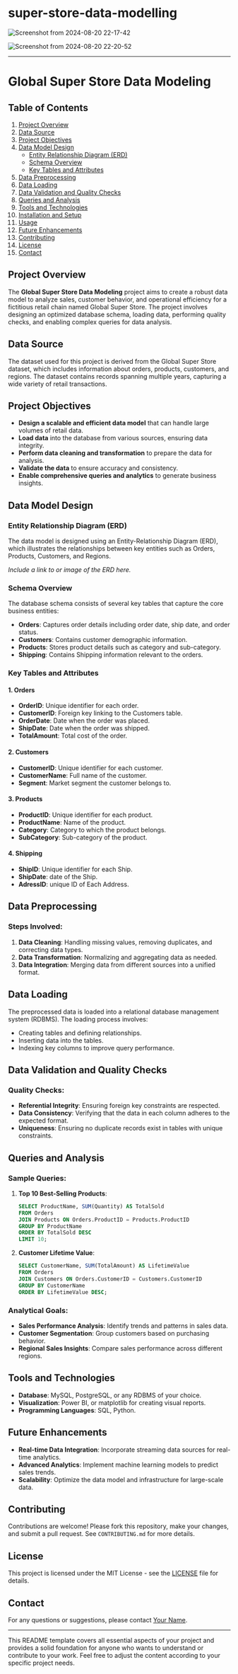 
# super-store-data-modelling


![Screenshot from 2024-08-20 22-17-42](https://github.com/user-attachments/assets/8ac47287-a4b4-44d4-b759-c92d2a0b26f6)


![Screenshot from 2024-08-20 22-20-52](https://github.com/user-attachments/assets/88554fdb-3787-40d1-bff4-3aa79643da4f)


---

# Global Super Store Data Modeling

## Table of Contents

1. [Project Overview](#project-overview)
2. [Data Source](#data-source)
3. [Project Objectives](#project-objectives)
4. [Data Model Design](#data-model-design)
    - [Entity Relationship Diagram (ERD)](#entity-relationship-diagram-erd)
    - [Schema Overview](#schema-overview)
    - [Key Tables and Attributes](#key-tables-and-attributes)
5. [Data Preprocessing](#data-preprocessing)
6. [Data Loading](#data-loading)
7. [Data Validation and Quality Checks](#data-validation-and-quality-checks)
8. [Queries and Analysis](#queries-and-analysis)
9. [Tools and Technologies](#tools-and-technologies)
10. [Installation and Setup](#installation-and-setup)
11. [Usage](#usage)
12. [Future Enhancements](#future-enhancements)
13. [Contributing](#contributing)
14. [License](#license)
15. [Contact](#contact)

## Project Overview

The **Global Super Store Data Modeling** project aims to create a robust data model to analyze sales, customer behavior, and operational efficiency for a fictitious retail chain named Global Super Store. The project involves designing an optimized database schema, loading data, performing quality checks, and enabling complex queries for data analysis.

## Data Source

The dataset used for this project is derived from the Global Super Store dataset, which includes information about orders, products, customers, and regions. The dataset contains records spanning multiple years, capturing a wide variety of retail transactions.

## Project Objectives

- **Design a scalable and efficient data model** that can handle large volumes of retail data.
- **Load data** into the database from various sources, ensuring data integrity.
- **Perform data cleaning and transformation** to prepare the data for analysis.
- **Validate the data** to ensure accuracy and consistency.
- **Enable comprehensive queries and analytics** to generate business insights.

## Data Model Design

### Entity Relationship Diagram (ERD)

The data model is designed using an Entity-Relationship Diagram (ERD), which illustrates the relationships between key entities such as Orders, Products, Customers, and Regions.

*Include a link to or image of the ERD here.*

### Schema Overview

The database schema consists of several key tables that capture the core business entities:

- **Orders**: Captures order details including order date, ship date, and order status.
- **Customers**: Contains customer demographic information.
- **Products**: Stores product details such as category and sub-category.
- **Shipping**: Contains Shipping information relevant to the orders.

### Key Tables and Attributes

#### 1. Orders
- **OrderID**: Unique identifier for each order.
- **CustomerID**: Foreign key linking to the Customers table.
- **OrderDate**: Date when the order was placed.
- **ShipDate**: Date when the order was shipped.
- **TotalAmount**: Total cost of the order.

#### 2. Customers
- **CustomerID**: Unique identifier for each customer.
- **CustomerName**: Full name of the customer.
- **Segment**: Market segment the customer belongs to.

#### 3. Products
- **ProductID**: Unique identifier for each product.
- **ProductName**: Name of the product.
- **Category**: Category to which the product belongs.
- **SubCategory**: Sub-category of the product.

#### 4. Shipping
- **ShipID**: Unique identifier for each Ship.
- **ShipDate**: date of  the Ship.
- **AdressID**: unique ID of Each Address.

## Data Preprocessing

### Steps Involved:
1. **Data Cleaning**: Handling missing values, removing duplicates, and correcting data types.
2. **Data Transformation**: Normalizing and aggregating data as needed.
3. **Data Integration**: Merging data from different sources into a unified format.

## Data Loading

The preprocessed data is loaded into a relational database management system (RDBMS). The loading process involves:

- Creating tables and defining relationships.
- Inserting data into the tables.
- Indexing key columns to improve query performance.

## Data Validation and Quality Checks

### Quality Checks:
- **Referential Integrity**: Ensuring foreign key constraints are respected.
- **Data Consistency**: Verifying that the data in each column adheres to the expected format.
- **Uniqueness**: Ensuring no duplicate records exist in tables with unique constraints.

## Queries and Analysis

### Sample Queries:
1. **Top 10 Best-Selling Products**:
   ```sql
   SELECT ProductName, SUM(Quantity) AS TotalSold
   FROM Orders
   JOIN Products ON Orders.ProductID = Products.ProductID
   GROUP BY ProductName
   ORDER BY TotalSold DESC
   LIMIT 10;
   ```

2. **Customer Lifetime Value**:
   ```sql
   SELECT CustomerName, SUM(TotalAmount) AS LifetimeValue
   FROM Orders
   JOIN Customers ON Orders.CustomerID = Customers.CustomerID
   GROUP BY CustomerName
   ORDER BY LifetimeValue DESC;
   ```

### Analytical Goals:
- **Sales Performance Analysis**: Identify trends and patterns in sales data.
- **Customer Segmentation**: Group customers based on purchasing behavior.
- **Regional Sales Insights**: Compare sales performance across different regions.

## Tools and Technologies

- **Database**: MySQL, PostgreSQL, or any RDBMS of your choice.
- **Visualization**: Power BI, or matplotlib for creating visual reports.
- **Programming Languages**: SQL, Python.

## Future Enhancements

- **Real-time Data Integration**: Incorporate streaming data sources for real-time analytics.
- **Advanced Analytics**: Implement machine learning models to predict sales trends.
- **Scalability**: Optimize the data model and infrastructure for large-scale data.

## Contributing

Contributions are welcome! Please fork this repository, make your changes, and submit a pull request. See `CONTRIBUTING.md` for more details.

## License

This project is licensed under the MIT License - see the [LICENSE](LICENSE) file for details.

## Contact

For any questions or suggestions, please contact [Your Name](mailto:youremail@example.com).

---

This README template covers all essential aspects of your project and provides a solid foundation for anyone who wants to understand or contribute to your work. Feel free to adjust the content according to your specific project needs.
